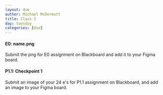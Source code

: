 ```yaml
---
layout: due
author: Michael McDermott
title: Class 2
day: tuesday
categories: [due]
---
```

#### E0: name.png
Submit the png for E0 assignment on Blackboard and add it to your Figma board.

#### P1.1: Checkpoint 1
Submit an image of your 24 e's for P1.1 assignment on Blackboard, and add an image to your Figma board.
